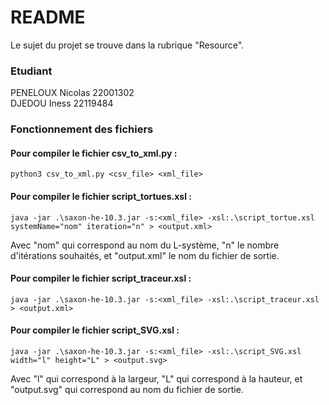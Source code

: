 # README 

Le sujet du projet se trouve dans la rubrique "Resource".

### Etudiant  

PENELOUX Nicolas 22001302  
DJEDOU Iness 22119484

### Fonctionnement des fichiers 



#### Pour compiler le fichier csv_to_xml.py : 

    python3 csv_to_xml.py <csv_file> <xml_file>
    
    
#### Pour compiler le fichier script_tortues.xsl :

    java -jar .\saxon-he-10.3.jar -s:<xml_file> -xsl:.\script_tortue.xsl systemName="nom" iteration="n" > <output.xml>
    
Avec "nom" qui correspond au nom du L-système, "n" le nombre d'itérations souhaités, et "output.xml" le nom du fichier de sortie.
    

#### Pour compiler le fichier script_traceur.xsl :

    java -jar .\saxon-he-10.3.jar -s:<xml_file> -xsl:.\script_traceur.xsl  > <output.xml>
    
    
#### Pour compiler le fichier script_SVG.xsl :

    java -jar .\saxon-he-10.3.jar -s:<xml_file> -xsl:.\script_SVG.xsl width="l" height="L" > <output.svg>
    
Avec "l" qui correspond à la largeur, "L" qui correspond à la hauteur, et "output.svg" qui correspond au nom du fichier de sortie.
